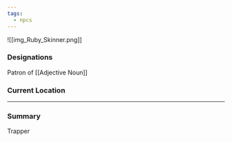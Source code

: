 ```yaml
---
tags:
  - npcs
---
```

![[img_Ruby_Skinner.png]]

### Designations
Patron of [[Adjective Noun]]

### Current Location


___
### Summary
Trapper
